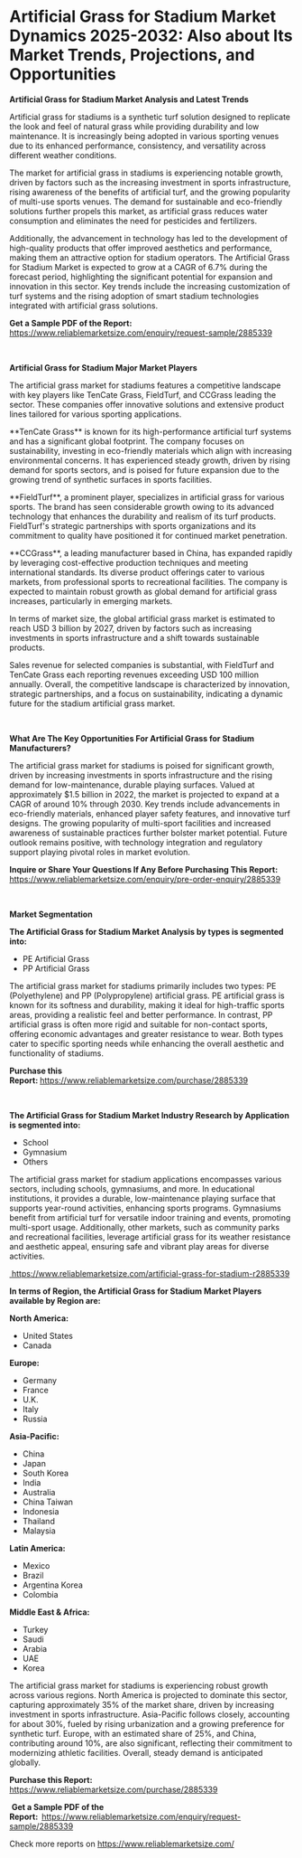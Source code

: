 <p><h1>Artificial Grass for Stadium Market Dynamics 2025-2032: Also about Its Market Trends, Projections, and Opportunities</h1></p><p><strong>Artificial Grass for Stadium Market Analysis and Latest Trends</strong></p>
<p><p>Artificial grass for stadiums is a synthetic turf solution designed to replicate the look and feel of natural grass while providing durability and low maintenance. It is increasingly being adopted in various sporting venues due to its enhanced performance, consistency, and versatility across different weather conditions.</p><p>The market for artificial grass in stadiums is experiencing notable growth, driven by factors such as the increasing investment in sports infrastructure, rising awareness of the benefits of artificial turf, and the growing popularity of multi-use sports venues. The demand for sustainable and eco-friendly solutions further propels this market, as artificial grass reduces water consumption and eliminates the need for pesticides and fertilizers.</p><p>Additionally, the advancement in technology has led to the development of high-quality products that offer improved aesthetics and performance, making them an attractive option for stadium operators. The Artificial Grass for Stadium Market is expected to grow at a CAGR of 6.7% during the forecast period, highlighting the significant potential for expansion and innovation in this sector. Key trends include the increasing customization of turf systems and the rising adoption of smart stadium technologies integrated with artificial grass solutions.</p></p>
<p><strong>Get a Sample PDF of the Report:&nbsp;</strong> <a href="https://www.reliablemarketsize.com/enquiry/request-sample/2885339?utm_campaign=3073&utm_medium=2&utm_source=Github&utm_content=ia&utm_term=13032025&utm_id=artificial-grass-for-stadium">https://www.reliablemarketsize.com/enquiry/request-sample/2885339</a></p>
<p>&nbsp;</p>
<p><strong>Artificial Grass for Stadium Major Market Players</strong></p>
<p><p>The artificial grass market for stadiums features a competitive landscape with key players like TenCate Grass, FieldTurf, and CCGrass leading the sector. These companies offer innovative solutions and extensive product lines tailored for various sporting applications.</p><p>**TenCate Grass** is known for its high-performance artificial turf systems and has a significant global footprint. The company focuses on sustainability, investing in eco-friendly materials which align with increasing environmental concerns. It has experienced steady growth, driven by rising demand for sports sectors, and is poised for future expansion due to the growing trend of synthetic surfaces in sports facilities.</p><p>**FieldTurf**, a prominent player, specializes in artificial grass for various sports. The brand has seen considerable growth owing to its advanced technology that enhances the durability and realism of its turf products. FieldTurf's strategic partnerships with sports organizations and its commitment to quality have positioned it for continued market penetration.</p><p>**CCGrass**, a leading manufacturer based in China, has expanded rapidly by leveraging cost-effective production techniques and meeting international standards. Its diverse product offerings cater to various markets, from professional sports to recreational facilities. The company is expected to maintain robust growth as global demand for artificial grass increases, particularly in emerging markets.</p><p>In terms of market size, the global artificial grass market is estimated to reach USD 3 billion by 2027, driven by factors such as increasing investments in sports infrastructure and a shift towards sustainable products. </p><p>Sales revenue for selected companies is substantial, with FieldTurf and TenCate Grass each reporting revenues exceeding USD 100 million annually. Overall, the competitive landscape is characterized by innovation, strategic partnerships, and a focus on sustainability, indicating a dynamic future for the stadium artificial grass market.</p></p>
<p>&nbsp;</p>
<p><strong>What Are The Key Opportunities For Artificial Grass for Stadium Manufacturers?</strong></p>
<p><p>The artificial grass market for stadiums is poised for significant growth, driven by increasing investments in sports infrastructure and the rising demand for low-maintenance, durable playing surfaces. Valued at approximately $1.5 billion in 2022, the market is projected to expand at a CAGR of around 10% through 2030. Key trends include advancements in eco-friendly materials, enhanced player safety features, and innovative turf designs. The growing popularity of multi-sport facilities and increased awareness of sustainable practices further bolster market potential. Future outlook remains positive, with technology integration and regulatory support playing pivotal roles in market evolution.</p></p>
<p><strong>Inquire or Share Your Questions If Any Before Purchasing This Report:</strong> <a href="https://www.reliablemarketsize.com/enquiry/pre-order-enquiry/2885339?utm_campaign=3073&utm_medium=2&utm_source=Github&utm_content=ia&utm_term=13032025&utm_id=artificial-grass-for-stadium">https://www.reliablemarketsize.com/enquiry/pre-order-enquiry/2885339</a></p>
<p>&nbsp;</p>
<p><strong>Market Segmentation</strong></p>
<p><strong>The Artificial Grass for Stadium Market Analysis by types is segmented into:</strong></p>
<p><ul><li>PE Artificial Grass</li><li>PP Artificial Grass</li></ul></p>
<p><p>The artificial grass market for stadiums primarily includes two types: PE (Polyethylene) and PP (Polypropylene) artificial grass. PE artificial grass is known for its softness and durability, making it ideal for high-traffic sports areas, providing a realistic feel and better performance. In contrast, PP artificial grass is often more rigid and suitable for non-contact sports, offering economic advantages and greater resistance to wear. Both types cater to specific sporting needs while enhancing the overall aesthetic and functionality of stadiums.</p></p>
<p><strong>Purchase this Report:&nbsp;</strong><a href="https://www.reliablemarketsize.com/purchase/2885339?utm_campaign=3073&utm_medium=2&utm_source=Github&utm_content=ia&utm_term=13032025&utm_id=artificial-grass-for-stadium">https://www.reliablemarketsize.com/purchase/2885339</a></p>
<p>&nbsp;</p>
<p><strong>The Artificial Grass for Stadium Market Industry Research by Application is segmented into:</strong></p>
<p><ul><li>School</li><li>Gymnasium</li><li>Others</li></ul></p>
<p><p>The artificial grass market for stadium applications encompasses various sectors, including schools, gymnasiums, and more. In educational institutions, it provides a durable, low-maintenance playing surface that supports year-round activities, enhancing sports programs. Gymnasiums benefit from artificial turf for versatile indoor training and events, promoting multi-sport usage. Additionally, other markets, such as community parks and recreational facilities, leverage artificial grass for its weather resistance and aesthetic appeal, ensuring safe and vibrant play areas for diverse activities.</p></p>
<p><a href="https://www.reliablemarketsize.com/artificial-grass-for-stadium-r2885339?utm_campaign=3073&utm_medium=2&utm_source=Github&utm_content=ia&utm_term=13032025&utm_id=artificial-grass-for-stadium">&nbsp;https://www.reliablemarketsize.com/artificial-grass-for-stadium-r2885339</a></p>
<p><strong>In terms of Region, the Artificial Grass for Stadium Market Players available by Region are:</strong></p>
<p>
    <p> <strong> North America: </strong>
        <ul>
            <li>United States</li>
            <li>Canada</li>
        </ul>
        </p> 
    <p> <strong> Europe: </strong>
        <ul>
            <li>Germany</li>
            <li>France</li>
            <li>U.K.</li>
            <li>Italy</li>
            <li>Russia</li>
        </ul>
        </p> 
    <p> <strong> Asia-Pacific: </strong>
        <ul>
            <li>China</li>
            <li>Japan</li>
            <li>South Korea</li>
            <li>India</li>
            <li>Australia</li>
            <li>China Taiwan</li>
            <li>Indonesia</li>
            <li>Thailand</li>
            <li>Malaysia</li>
        </ul>
        </p> 
    <p> <strong> Latin America: </strong>
        <ul>
            <li>Mexico</li>
            <li>Brazil</li>
            <li>Argentina Korea</li>
            <li>Colombia</li>
        </ul>
        </p> 
    <p> <strong> Middle East & Africa: </strong>
        <ul>
            <li>Turkey</li>
            <li>Saudi</li>
            <li>Arabia</li>
            <li>UAE</li>
            <li>Korea</li>
        </ul>
    </p>
    </p>
<p><p>The artificial grass market for stadiums is experiencing robust growth across various regions. North America is projected to dominate this sector, capturing approximately 35% of the market share, driven by increasing investment in sports infrastructure. Asia-Pacific follows closely, accounting for about 30%, fueled by rising urbanization and a growing preference for synthetic turf. Europe, with an estimated share of 25%, and China, contributing around 10%, are also significant, reflecting their commitment to modernizing athletic facilities. Overall, steady demand is anticipated globally.</p></p>
<p><strong>Purchase this Report: </strong><a href="https://www.reliablemarketsize.com/purchase/2885339?utm_campaign=3073&utm_medium=2&utm_source=Github&utm_content=ia&utm_term=13032025&utm_id=artificial-grass-for-stadium">https://www.reliablemarketsize.com/purchase/2885339</a></p>
<p>&nbsp;<strong>Get a Sample PDF of the Report:&nbsp;&nbsp;</strong><a href="https://www.reliablemarketsize.com/enquiry/request-sample/2885339?utm_campaign=3073&utm_medium=2&utm_source=Github&utm_content=ia&utm_term=13032025&utm_id=artificial-grass-for-stadium">https://www.reliablemarketsize.com/enquiry/request-sample/2885339</a></p>
<p><strong></strong></p>
<p>Check more reports on <a href="https://www.reliablemarketsize.com/?utm_campaign=3073&utm_medium=2&utm_source=Github&utm_content=ia&utm_term=13032025&utm_id=artificial-grass-for-stadium">https://www.reliablemarketsize.com/</a></p>